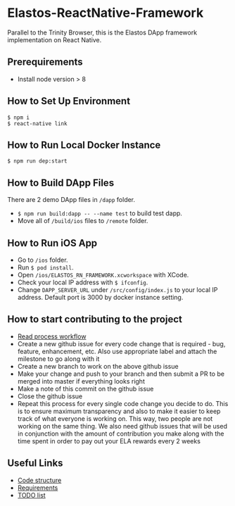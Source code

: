# Elastos-ReactNative-Framework
Parallel to the Trinity Browser, this is the Elastos DApp framework implementation on React Native.

## Prerequirements
* Install node version > 8

## How to Set Up Environment
```shell
$ npm i
$ react-native link
```

## How to Run Local Docker Instance
```shell
$ npm run dep:start
```

## How to Build DApp Files
There are 2 demo DApp files in `/dapp` folder.
* `$ npm run build:dapp -- --name test` to build test dapp.
* Move all of `/build/ios` files to `/remote` folder.

## How to Run iOS App
* Go to `/ios` folder.
* Run `$ pod install`.
* Open `/ios/ELASTOS_RN_FRAMEWORK.xcworkspace` with XCode.
* Check your local IP address with `$ ifconfig`.
* Change `DAPP_SERVER_URL` under `/src/config/index.js` to your local IP address. Default port is 3000 by docker instance setting.

## How to start contributing to the project
* [Read process workflow](.doc/process_workflow.md)
* Create a new github issue for every code change that is required - bug, feature, enhancement, etc. Also use appropriate label and attach the milestone to go along with it
* Create a new branch to work on the above github issue
* Make your change and push to your branch and then submit a PR to be merged into master if everything looks right
* Make a note of this commit on the github issue 
* Close the github issue
* Repeat this process for every single code change you decide to do. This is to ensure maximum transparency and also to make it easier to keep track of what everyone is working on. This way, two people are not working on the same thing. We also need github issues that will be used in conjunction with the amount of contribution you make along with the time spent in order to pay out your ELA rewards every 2 weeks

## Useful Links
* [Code structure](./doc/structure.md)
* [Requirements](./doc/requirements.md)
* [TODO list](./doc/todo.md)

